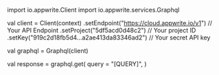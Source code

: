 import io.appwrite.Client
import io.appwrite.services.Graphql

val client = Client(context)
    .setEndpoint("https://cloud.appwrite.io/v1") // Your API Endpoint
    .setProject("5df5acd0d48c2") // Your project ID
    .setKey("919c2d18fb5d4...a2ae413da83346ad2") // Your secret API key

val graphql = Graphql(client)

val response = graphql.get(
    query = "[QUERY]",
)
